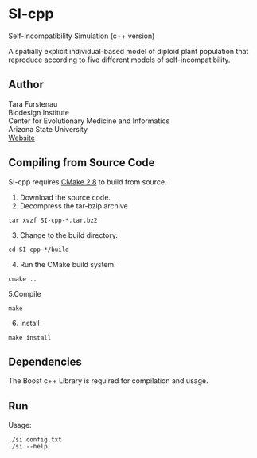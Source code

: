 SI-cpp
======
Self-Incompatibility Simulation (c++ version)

A spatially explicit individual-based model of diploid plant population that reproduce according to five different models of self-incompatibility.

Author
------
Tara Furstenau  
Biodesign Institute  
Center for Evolutionary Medicine and Informatics  
Arizona State University  
[Website](http://tfursten@github.io)  

Compiling from Source Code
--------------------------
SI-cpp requires [CMake 2.8](http://www.cmake.org/) to build from source. 

1. Download the source code.
2. Decompress the tar-bzip archive
```
tar xvzf SI-cpp-*.tar.bz2
```
3. Change to the build directory.
```
cd SI-cpp-*/build
```
4. Run the CMake build system.
```
cmake ..
```
5.Compile
```
make
```
6. Install
```
make install
```

Dependencies
-------------
The Boost c++ Library is required for compilation and usage.

Run
----
Usage:
```
./si config.txt
./si --help
```
